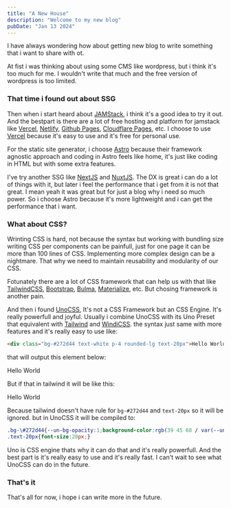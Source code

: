 ```yaml
---
title: "A New House"
description: "Welcome to my new blog"
pubDate: "Jan 13 2024"
---
```


I have always wondering how about getting new blog to write something that i want to share with ot.

At fist i was thinking about using some CMS like wordpress, but i think it's too much for me. I wouldn't write that much and the free version of wordpress is too limited.

### That time i found out about SSG

Then when i start heard about [JAMStack](https://jamstack.org/), i think it's a good idea to try it out. And the bestpart is there are a lot of free hosting and platform for jamstack like [Vercel](https://vercel.com/), [Netlify](https://www.netlify.com/), [Github Pages](https://pages.github.com/), [Cloudflare Pages](https://pages.cloudflare.com/), etc. I choose to use [Vercel](https://vercel.com/) because it's easy to use and it's free for personal use.

For the static site generator, i choose [Astro](https://astro.build/) because their framework agnostic approach and coding in Astro feels like home, it's just like coding in HTML but with some extra features.

I've try another SSG like [NextJS](https://nextjs.org/) and [NuxtJS](https://nuxtjs.org/). The DX is great i can do a lot of things with it, but later i feel the performance that i get from it is not that great. I mean yeah it was great but for just a blog why i need so much power. So i choose Astro because it's more lightweight and i can get the performance that i want.

### What about CSS?

Wrinting CSS is hard, not because the syntax but working with bundling size writing CSS per components can be painfull, just for one page it can be more than 100 lines of CSS. Implementing more complex design can be a nightmare. That why we need to maintain reusability and modularity of our CSS.

Fotunately there are a lot of CSS framework that can help us with that like [TailwindCSS](https://tailwindcss.com/), [Bootstrap](https://getbootstrap.com/), [Bulma](https://bulma.io/), [Materialize](https://materializecss.com/), etc. But chosing framework is another pain.

And then i found [UnoCSS](https://unocss.dev/), It's not a CSS Framework but an CSS Engine. It's really powerfull and joyful. Usually i combine UnoCSS with its Uno Preset that equivalent with [Tailwind](https://tailwindcss.com/) and [WindiCSS](https://windicss.org/). the syntax just same with more features and it's really easy to use like:

```html
<div class="bg-#272d44 text-white p-4 rounded-lg text-20px">Hello World</div>
```

that will output this element below:

<div class="bg-#272d44 text-white p-4 rounded-lg text-20px"> Hello World </div>

But if that in tailwind it will be like this:

<div class=" text-white p-4 rounded-lg "> Hello World </div>

Because tailwind doesn't have rule for `bg-#272d44` and `text-20px` so it will be ignored. but in UnoCSS it will be compiled to:

```css
.bg-\#272d44{--un-bg-opacity:1;background-color:rgb(39 45 68 / var(--un-bg-opacity));}
.text-20px{font-size:20px;}
```
Uno is CSS engine thats why it can do that and it's really powerfull. And the best part is it's really easy to use and it's really fast. I can't wait to see what UnoCSS can do in the future.

### That's it

That's all for now, i hope i can write more in the future.